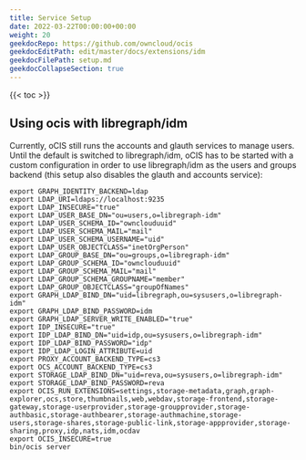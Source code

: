 ```yaml
---
title: Service Setup
date: 2022-03-22T00:00:00+00:00
weight: 20
geekdocRepo: https://github.com/owncloud/ocis
geekdocEditPath: edit/master/docs/extensions/idm
geekdocFilePath: setup.md
geekdocCollapseSection: true
---
```


{{< toc >}}

## Using ocis with libregraph/idm

Currently, oCIS still runs the accounts and glauth services to manage users. Until the default is switched
to libregraph/idm, oCIS has to be started with a custom configuration in order to use libregraph/idm as
the users and groups backend (this setup also disables the glauth and accounts service):


```
export GRAPH_IDENTITY_BACKEND=ldap
export LDAP_URI=ldaps://localhost:9235
export LDAP_INSECURE="true"
export LDAP_USER_BASE_DN="ou=users,o=libregraph-idm"
export LDAP_USER_SCHEMA_ID="ownclouduuid"
export LDAP_USER_SCHEMA_MAIL="mail"
export LDAP_USER_SCHEMA_USERNAME="uid"
export LDAP_USER_OBJECTCLASS="inetOrgPerson"
export LDAP_GROUP_BASE_DN="ou=groups,o=libregraph-idm"
export LDAP_GROUP_SCHEMA_ID="ownclouduuid"
export LDAP_GROUP_SCHEMA_MAIL="mail"
export LDAP_GROUP_SCHEMA_GROUPNAME="member"
export LDAP_GROUP_OBJECTCLASS="groupOfNames"
export GRAPH_LDAP_BIND_DN="uid=libregraph,ou=sysusers,o=libregraph-idm"
export GRAPH_LDAP_BIND_PASSWORD=idm
export GRAPH_LDAP_SERVER_WRITE_ENABLED="true"
export IDP_INSECURE="true"
export IDP_LDAP_BIND_DN="uid=idp,ou=sysusers,o=libregraph-idm"
export IDP_LDAP_BIND_PASSWORD="idp"
export IDP_LDAP_LOGIN_ATTRIBUTE=uid
export PROXY_ACCOUNT_BACKEND_TYPE=cs3
export OCS_ACCOUNT_BACKEND_TYPE=cs3
export STORAGE_LDAP_BIND_DN="uid=reva,ou=sysusers,o=libregraph-idm"
export STORAGE_LDAP_BIND_PASSWORD=reva
export OCIS_RUN_EXTENSIONS=settings,storage-metadata,graph,graph-explorer,ocs,store,thumbnails,web,webdav,storage-frontend,storage-gateway,storage-userprovider,storage-groupprovider,storage-authbasic,storage-authbearer,storage-authmachine,storage-users,storage-shares,storage-public-link,storage-appprovider,storage-sharing,proxy,idp,nats,idm,ocdav
export OCIS_INSECURE=true
bin/ocis server
```

